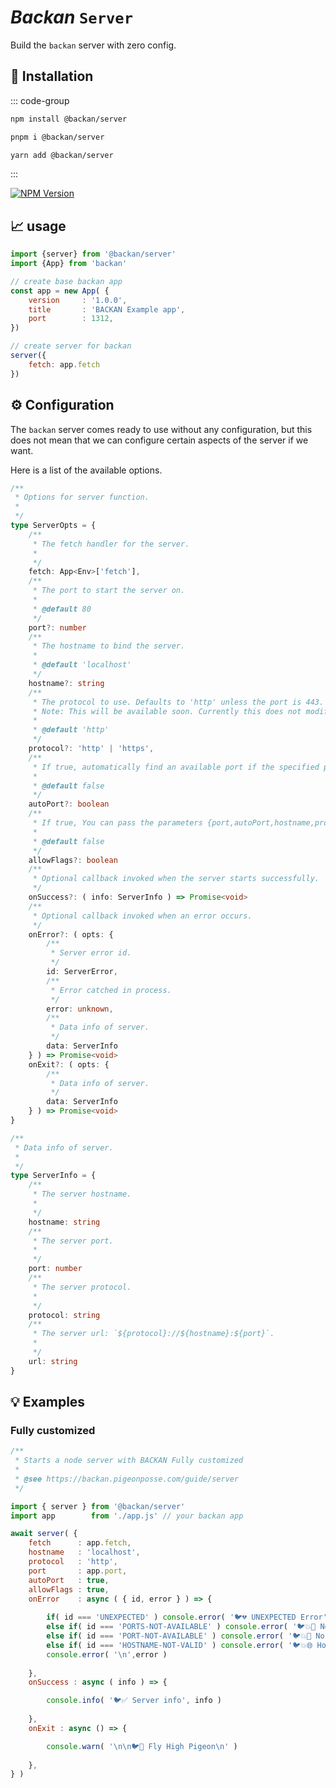 # *Backan* `Server`

Build the `backan` server with zero config.

## 🔑 Installation

::: code-group
```bash [npm]
npm install @backan/server 
```
```bash [pnpm]
pnpm i @backan/server
```
```bash [yarn]
yarn add @backan/server 
```
:::

[![NPM Version](https://img.shields.io/npm/v/@backan/server?style=for-the-badge&color=yellow)](https://www.npmjs.com/package/@backan/server)

## 📈 usage

```js
import {server} from '@backan/server'
import {App} from 'backan' 

// create base backan app
const app = new App( {
	version     : '1.0.0',
	title       : 'BACKAN Example app',
	port        : 1312,
})

// create server for backan
server({
	fetch: app.fetch
})

```

## ⚙️ Configuration

The `backan` server comes ready to use without any configuration, but this does not mean that we can configure certain aspects of the server if we want.

Here is a list of the available options.

```ts
/**
 * Options for server function. 
 * 
 */
type ServerOpts = {
	/**
	 * The fetch handler for the server. 
	 *
	 */
	fetch: App<Env>['fetch'],
	/**
	 * The port to start the server on.
	 *
	 * @default 80
	 */
	port?: number
	/**
	 * The hostname to bind the server.
	 *
	 * @default 'localhost'
	 */
	hostname?: string
	/**
	 * The protocol to use. Defaults to 'http' unless the port is 443.
	 * Note: This will be available soon. Currently this does not modify the port, the service is always on http.
	 *
	 * @default 'http'
	 */
	protocol?: 'http' | 'https',
	/**
	 * If true, automatically find an available port if the specified port is in use.
	 *
	 * @default false
	 */
	autoPort?: boolean
	/**
	 * If true, You can pass the parameters {port,autoPort,hostname,protocol} as flags. Example: ---port=1312 --autoPort.
	 *
	 * @default false
	 */
	allowFlags?: boolean
	/**
	 * Optional callback invoked when the server starts successfully.
	 */
	onSuccess?: ( info: ServerInfo ) => Promise<void>
	/**
	 * Optional callback invoked when an error occurs.
	 */
	onError?: ( opts: {
		/**
		 * Server error id.
		 */
		id: ServerError, 
		/**
		 * Error catched in process.
		 */
		error: unknown, 
		/**
		 * Data info of server.  
		 */
		data: ServerInfo
	} ) => Promise<void>
	onExit?: ( opts: {
		/**
		 * Data info of server.  
		 */
		data: ServerInfo
	} ) => Promise<void>
}

/**
 * Data info of server.
 *
 */
type ServerInfo = {
	/**
	 * The server hostname.
	 *
	 */
	hostname: string
	/**
	 * The server port.
	 *
	 */
	port: number
	/**
	 * The server protocol.
	 *
	 */
	protocol: string
	/**
	 * The server url: `${protocol}://${hostname}:${port}`.
	 *
	 */
	url: string
}
```

## 💡 Examples

### Fully customized

```js
/**
 * Starts a node server with BACKAN Fully customized
 *
 * @see https://backan.pigeonposse.com/guide/server
 */

import { server } from '@backan/server'
import app        from './app.js' // your backan app

await server( {
	fetch      : app.fetch,
	hostname   : 'localhost',
	protocol   : 'http',
	port       : app.port,
	autoPort   : true,
	allowFlags : true,
	onError    : async ( { id, error } ) => {
		
		if( id === 'UNEXPECTED' ) console.error( '🐦💔 UNEXPECTED Error' )
		else if( id === 'PORTS-NOT-AVAILABLE' ) console.error( '🐦💥🚢 No ports availables' )
		else if( id === 'PORT-NOT-AVAILABLE' ) console.error( '🐦💥🚢 No port available' )
		else if( id === 'HOSTNAME-NOT-VALID' ) console.error( '🐦💥🌐 Hostname not available' )
		console.error( '\n',error )
	
	},
	onSuccess : async ( info ) => {

		console.info( '🐦✅ Server info', info )
	
	},
	onExit : async () => {

		console.warn( '\n\n🐦👋 Fly High Pigeon\n' )
	
	},
} )

```
